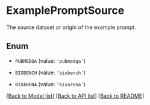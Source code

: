 # ExamplePromptSource

The source dataset or origin of the example prompt.

## Enum

- `PUBMEDQA` (value: `'pubmedqa'`)

- `BIXBENCH` (value: `'bixbench'`)

- `BIXARENA` (value: `'bixarena'`)

[[Back to Model list]](../README.md#documentation-for-models) [[Back to API list]](../README.md#documentation-for-api-endpoints) [[Back to README]](../README.md)
